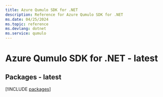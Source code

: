 ```yaml
---
title: Azure Qumulo SDK for .NET
description: Reference for Azure Qumulo SDK for .NET
ms.date: 04/25/2024
ms.topic: reference
ms.devlang: dotnet
ms.service: qumulo
---
```

# Azure Qumulo SDK for .NET - latest
## Packages - latest
[!INCLUDE [packages](qumulo-index.md)]